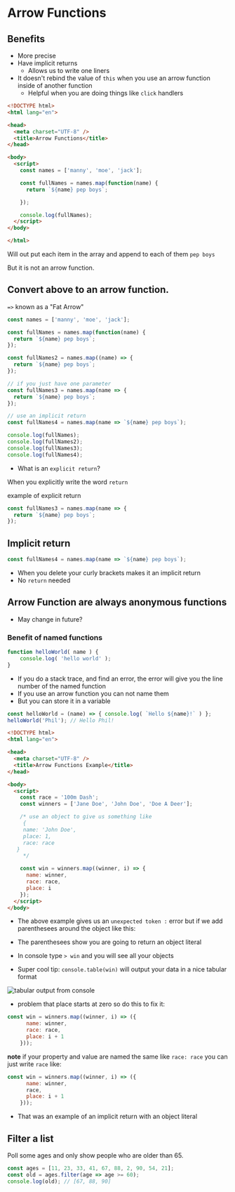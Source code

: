 # Arrow Functions

## Benefits
* More precise
* Have implicit returns
    - Allows us to write one liners
* It doesn't rebind the value of `this` when you use an arrow function inside of another function
    - Helpful when you are doing things like `click` handlers

```html
<!DOCTYPE html>
<html lang="en">

<head>
  <meta charset="UTF-8" />
  <title>Arrow Functions</title>
</head>

<body>
  <script>
    const names = ['manny', 'moe', 'jack'];

    const fullNames = names.map(function(name) {
      return `${name} pep boys`;

    });

    console.log(fullNames);
  </script>
</body>

</html>
```

Will out put each item in the array and append to each of them `pep boys`

But it is not an arrow function.

## Convert above to an arrow function.

`=>` known as a "Fat Arrow"

```js
const names = ['manny', 'moe', 'jack'];

const fullNames = names.map(function(name) {
  return `${name} pep boys`;
});

const fullNames2 = names.map((name) => {
  return `${name} pep boys`;
});

// if you just have one parameter
const fullNames3 = names.map(name => {
  return `${name} pep boys`;
});

// use an implicit return
const fullNames4 = names.map(name => `${name} pep boys`);

console.log(fullNames);
console.log(fullNames2);
console.log(fullNames3);
console.log(fullNames4);
```

* What is an `explicit return`?

When you explicitly write the word `return`

example of explicit return

```js
const fullNames3 = names.map(name => {
  return `${name} pep boys`;
});
```

## Implicit return

```js
const fullNames4 = names.map(name => `${name} pep boys`);
```

* When you delete your curly brackets makes it an implicit return
* No `return` needed

## Arrow Function are always anonymous functions
* May change in future?

### Benefit of named functions

```js
function helloWorld( name ) {
    console.log( 'hello world' );
}
```

* If you do a stack trace, and find an error, the error will give you the line number of the named function
* If you use an arrow function you can not name them
* But you can store it in a variable

```js
const helloWorld = (name) => { console.log( `Hello ${name}!` ) };
helloWorld('Phil'); // Hello Phil!
```

```html
<!DOCTYPE html>
<html lang="en">

<head>
  <meta charset="UTF-8" />
  <title>Arrow Functions Example</title>
</head>

<body>
  <script>
    const race = '100m Dash';
    const winners = ['Jane Doe', 'John Doe', 'Doe A Deer'];

    /* use an object to give us something like
     {
     name: 'John Doe',
     place: 1,
     race: race
   }
     */

    const win = winners.map((winner, i) => {
      name: winner,
      race: race,
      place: i
    });
  </script>
</body>
```

* The above example gives us an `unexpected token :` error but if we add parenthesees around the object like this:
* The parenthesees show you are going to return an object literal
* In console type `> win` and you will see all your objects

* Super cool tip: `console.table(win)` will output your data in a nice tabular format

![tabular output from console](https://i.imgur.com/fVshUVe.png)

* problem that place starts at zero so do this to fix it:

```js
const win = winners.map((winner, i) => ({
      name: winner,
      race: race,
      place: i + 1
    }));
```

**note** if your property and value are named the same like `race: race` you can just write `race` like:

```js
const win = winners.map((winner, i) => ({
      name: winner,
      race,
      place: i + 1
    }));
```

* That was an example of an implicit return with an object literal

## Filter a list
Poll some ages and only show people who are older than 65.

```js
const ages = [11, 23, 33, 41, 67, 88, 2, 90, 54, 21];
const old = ages.filter(age => age >= 60);
console.log(old); // [67, 88, 90]
```
